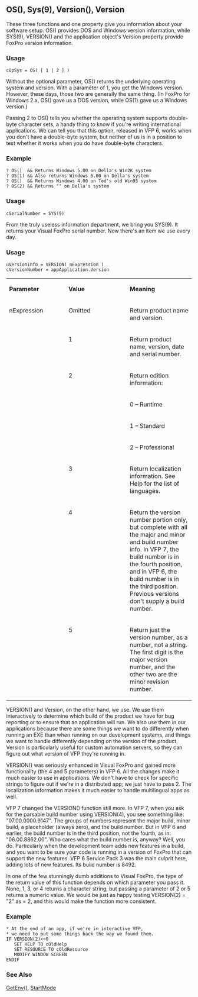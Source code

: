 ## OS(), Sys(9), Version(), Version

These three functions and one property give you information about your software setup. OS() provides DOS and Windows version information, while SYS(9), VERSION() and the application object's Version property provide FoxPro version information.

### Usage

```foxpro
cOpSys = OS( [ 1 | 2 ] )
```

Without the optional parameter, OS() returns the underlying operating system and version. With a parameter of 1, you get the Windows version. However, these days, those two are generally the same thing. (In FoxPro for Windows 2.x, OS() gave us a DOS version, while OS(1) gave us a Windows version.) 

Passing 2 to OS() tells you whether the operating system supports double-byte character sets, a handy thing to know if you're writing international applications. We can tell you that this option, released in VFP 6, works when you don't have a double-byte system, but neither of us is in a position to test whether it works when you do have double-byte characters.

### Example

```foxpro
? OS()  && Returns Windows 5.00 on Della's Win2K system
? OS(1) && Also returns Windows 5.00 on Della's system
? OS()  && Returns Windows 4.00 on Ted's old Win95 system
? OS(2) && Returns "" on Della's system
```
### Usage

```foxpro
cSerialNumber = SYS(9)
```

From the truly useless information department, we bring you SYS(9). It returns your Visual FoxPro serial number. Now there's an item we use every day. 

### Usage

```foxpro
uVersionInfo = VERSION( nExpression )
cVersionNumber = appApplication.Version
```
<table>
<tr>
  <td width="32%" valign="top">
  <p><b>Parameter</b></p>
  </td>
  <td width=23% valign=top>
  <p><b>Value</b></p>
  </td>
  <td width=45% valign=top>
  <p><b>Meaning</b></p>
  </td>
 </tr>
<tr>
  <td width=32% rowspan=9 valign=top>
  <p>nExpression</p>
  &nbsp;</td>
  <td width=23% valign=top>
  <p>Omitted</p>
  </td>
  <td width=45% valign=top>
  <p>Return product name and version.</p>
  </td>
 </tr>
<tr>
  <td width=33% valign=top>
  <p>1</p>
  </td>
  <td width=67% valign=top>
  <p>Return product name, version, date and serial number.</p>
  </td>
 </tr>
<tr>
  <td width=33% rowspan=4 valign=top>
  <p>2</p>
  </td>
  <td width=67% valign=top>
  <p>Return edition information:</p>
  </td>
 </tr>
<tr>
  <td width=**% valign=top>
  <p>0 &ndash; Runtime</p>
  </td>
 </tr>
<tr>
  <td width=**% valign=top>
  <p>1 &ndash; Standard</p>
  </td>
 </tr>
<tr>
  <td width=**% valign=top>
  <p>2 &ndash; Professional</p>
  </td>
 </tr>
<tr>
  <td width=33% valign=top>
  <p>3</p>
  </td>
  <td width=67% valign=top>
  <p>Return localization information. See Help for the list of languages.</p>
  </td>
 </tr>
<tr>
  <td width=33% valign=top>
  <p>4</p>
  </td>
  <td width=67% valign=top>
  <p>Return the version number portion only, but complete with all the major and minor and build number info. In VFP 7, the build number is in the fourth position, and in VFP 6, the build number is in the third position. Previous versions don't supply a build number.</p>
  </td>
 </tr>
<tr>
  <td width=33% valign=top>
  <p>5</p>
  </td>
  <td width=67% valign=top>
  <p>Return just the version number, as a number, not a string. The first digit is the major version number, and the other two are the minor revision number.</p>
  </td>
 </tr>
</table>

VERSION() and Version, on the other hand, we use. We use them interactively to determine which build of the product we have for bug reporting or to ensure that an application will run. We also use them in our applications because there are some things we want to do differently when running an EXE than when running on our development systems, and things we want to handle differently depending on the version of the product. Version is particularly useful for custom automation servers, so they can figure out what version of VFP they're running in.

VERSION() was seriously enhanced in Visual FoxPro and gained more functionality (the 4 and 5 parameters) in VFP 6. All the changes make it much easier to use in applications. We don't have to check for specific strings to figure out if we're in a distributed app; we just have to pass 2. The localization information makes it much easier to handle multilingual apps as well.

VFP 7 changed the VERSION() function still more. In VFP 7, when you ask for the parsable build number using VERSION(4), you see something like: "07.00.0000.9147".  The groups of numbers represent the major build, minor build, a placeholder (always zero), and the build number. But in VFP 6 and earlier, the build number is in the third position, not the fourth, as in: "06.00.8862.00". Who cares what the build number is, anyway? Well, you do. Particularly when the development team adds new features in a build, and you want to be sure your code is running in a version of FoxPro that can support the new features. VFP 6 Service Pack 3 was the main culprit here, adding lots of new features. Its build number is 8492.

In one of the few stunningly dumb additions to Visual FoxPro, the type of the return value of this function depends on which parameter you pass it. None, 1, 3, or 4 returns a character string, but passing a parameter of 2 or 5 returns a numeric value. We would be just as happy testing VERSION(2) = "2" as = 2, and this would make the function more consistent.

### Example

```foxpro
* At the end of an app, if we're in interactive VFP,
* we need to put some things back the way we found them.
IF VERSION(2)<>0
   SET HELP TO cOldHelp
   SET RESOURCE TO cOldResource
   MODIFY WINDOW SCREEN
ENDIF
```
### See Also

[GetEnv()](s4g114.md), [StartMode](s4g708.md)